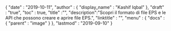 {
  "date" : "2019-10-11",
  "author" : {
    "display_name" : "Kashif Iqbal"
},
  "draft" : "true",
  "toc" : true,
  "title" :"",
  "description":"Scopri il formato di file EPS e le API che possono creare e aprire file EPS.",
  "linktitle" : "",
  "menu" : {
    "docs" : {
      "parent" : "image"
}
},
  "lastmod" : "2019-09-10"
}

